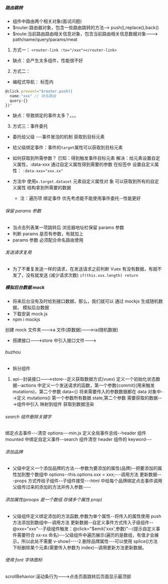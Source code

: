 ##### 路由跳转

- 组件中路由两个相关对象(面试问题)
- \$router:路由器对象，包含一些路由跳转的方法--> push(),replace(),back()
- \$route:当前路由路由相关信息对象，包含当前路由相关信息数据对象---> path/name/query/params/meat

1. 方式一：
   `<router-link :to="/xxx"></router-link>`

- 缺点：会产生太多组件，性能很不好

2. 方式二：

- 编程式导航：
  标签内

```js
@click.prevent="$router.push({
  name:"xxx" // 命名路由
  query:{}
})"
```

- 缺点：导致绑定的事件太多？。。。

3. 方式三：事件委托

- 委托给父级 ---事件冒泡的机制 获取到目标元素
- 给父级绑定事件：事件的`target`属性可以获取到目标元素
- 如何获取到所需参数？
  已知：得到触发事件目标元素
  解决：给元素设置自定义属性，:data-xxx 通过自定义属性得到需要的参数
  在标签中 设置自定义属性：
  `:data-xxx="xxx.xx"`
- 方法中 使用`e.target.dataset` 元素自定义属性对 象 可以获取到所有的自定义属性 结构拿到所需要的数据

  - 注：遍历项 绑定事件 优先考虑能不能使用事件委托--性能更好

###### 保留 params 参数

- 当点击列表某一项跳转后 浏览器地址栏保留 params 参数
- 判断 params 是否有参数，有就加上
- params 参数 必须配合命名路由使用

###### 发送请求复用

- 为了不重复发送一样的请求，在发送请求之前判断 Vuex 有没有数据，有就不发了，没有就发送 (减少请求次数)
  `if(this.xxx.length) return`

##### 模拟后台数据 mock

- 将来后台没有及时给到接口数据，那么，我们就可以 通过 mockjs 生成随机数据， 模拟后台数据
- 下载安装 mock.js
- npm i mockjs

创建 mock 文件夹--->a 文件(原数据)--->ra(随机数据)

- 搭建接口--->store 中引入接口文件--->

###### buzhou

- 拆分组件

1. api--封装接口--->store--定义获取数据方式(vuex) 定义一个初始化状态数据--actions 中定义一个发送请求的函数，第一个参数{commit}(用来触发 mutations)，第二个参数 data={} 将来需要传入的参数数据都在 data 对象中-->定义 mutations() 第一个参数所有数据 state,第二个参数 需要获取的数据--->组件中引入 映射到组件 获取到数据渲染

###### search 组件删除关键字

绑定点击事件---清空 options---min.js 定义全局事件总线--header 组件 mounted 中绑定自定义事件--search 组件清空 header 组件的 keyword---

###### 添加品牌

- 父级中定义一个添加品牌的方法---参数为要添加的属性(品牌)--把要添加的属性加到整个数组中 options--this.options.xxx = xxx;---调用方法 更新数据---props 方式传给子组件--子组件接受---html 中给每个品牌绑定点击事件调用父级传过来的添加的方法并传入参数----

###### 添加属性(proops 是一个数组 存储多个属性 prop)

- 父级组件定义绑定添加的方法函数,参数为单个属性--将传入的属性使用 push 方法添加到数组中--调用方法 更新数据--自定义事件方式传入子级组件--@xxx="xxx"--子级组件触发：@click="\$emit('xxx',参数)"--(提示自定义事件需要符合 xx-xx 命名)---父级组件中遍历展示(遍历的是数组，有值才会展示，所以此处不需要 v-show)----2.删除品牌属性---可以使用 splice()方法 下标删除某个元素(需要传入参数为 index)--调用更新方法更新数据。

###### 使用 font 字体图标

scrollBehavior:滚动条行为--->点击页面跳转后页面显示最顶部
